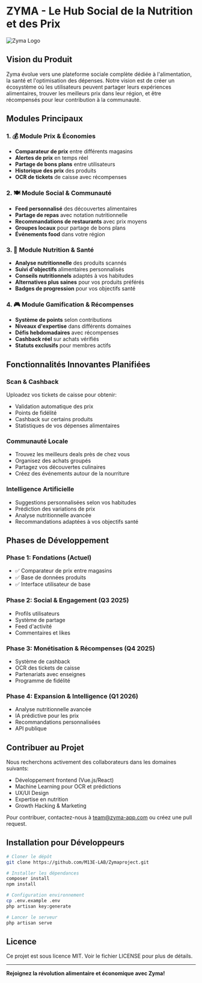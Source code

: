 # ZYMA - Le Hub Social de la Nutrition et des Prix

![Zyma Logo](public/images/logo.png)

## Vision du Produit

Zyma évolue vers une plateforme sociale complète dédiée à l'alimentation, la santé et l'optimisation des dépenses. Notre vision est de créer un écosystème où les utilisateurs peuvent partager leurs expériences alimentaires, trouver les meilleurs prix dans leur région, et être récompensés pour leur contribution à la communauté.

## Modules Principaux

### 1. 💰 Module Prix & Économies
- **Comparateur de prix** entre différents magasins
- **Alertes de prix** en temps réel
- **Partage de bons plans** entre utilisateurs
- **Historique des prix** des produits
- **OCR de tickets** de caisse avec récompenses

### 2. 🍽️ Module Social & Communauté
- **Feed personnalisé** des découvertes alimentaires
- **Partage de repas** avec notation nutritionnelle
- **Recommandations de restaurants** avec prix moyens
- **Groupes locaux** pour partage de bons plans
- **Événements food** dans votre région

### 3. 🥗 Module Nutrition & Santé
- **Analyse nutritionnelle** des produits scannés
- **Suivi d'objectifs** alimentaires personnalisés
- **Conseils nutritionnels** adaptés à vos habitudes
- **Alternatives plus saines** pour vos produits préférés
- **Badges de progression** pour vos objectifs santé

### 4. 🎮 Module Gamification & Récompenses
- **Système de points** selon contributions
- **Niveaux d'expertise** dans différents domaines
- **Défis hebdomadaires** avec récompenses
- **Cashback réel** sur achats vérifiés
- **Statuts exclusifs** pour membres actifs

## Fonctionnalités Innovantes Planifiées

### Scan & Cashback
Uploadez vos tickets de caisse pour obtenir:
- Validation automatique des prix
- Points de fidélité
- Cashback sur certains produits
- Statistiques de vos dépenses alimentaires

### Communauté Locale
- Trouvez les meilleurs deals près de chez vous
- Organisez des achats groupés
- Partagez vos découvertes culinaires
- Créez des événements autour de la nourriture

### Intelligence Artificielle
- Suggestions personnalisées selon vos habitudes
- Prédiction des variations de prix
- Analyse nutritionnelle avancée
- Recommandations adaptées à vos objectifs santé

## Phases de Développement

### Phase 1: Fondations (Actuel)
- ✅ Comparateur de prix entre magasins
- ✅ Base de données produits
- ✅ Interface utilisateur de base

### Phase 2: Social & Engagement (Q3 2025)
- Profils utilisateurs
- Système de partage
- Feed d'activité
- Commentaires et likes

### Phase 3: Monétisation & Récompenses (Q4 2025)
- Système de cashback
- OCR des tickets de caisse
- Partenariats avec enseignes
- Programme de fidélité

### Phase 4: Expansion & Intelligence (Q1 2026)
- Analyse nutritionnelle avancée
- IA prédictive pour les prix
- Recommandations personnalisées
- API publique

## Contribuer au Projet

Nous recherchons activement des collaborateurs dans les domaines suivants:
- Développement frontend (Vue.js/React)
- Machine Learning pour OCR et prédictions
- UX/UI Design
- Expertise en nutrition
- Growth Hacking & Marketing

Pour contribuer, contactez-nous à team@zyma-app.com ou créez une pull request.

## Installation pour Développeurs

```bash
# Cloner le dépôt
git clone https://github.com/M13E-LAB/Zymaproject.git

# Installer les dépendances
composer install
npm install

# Configuration environnement
cp .env.example .env
php artisan key:generate

# Lancer le serveur
php artisan serve
```

## Licence

Ce projet est sous licence MIT. Voir le fichier LICENSE pour plus de détails.

---

**Rejoignez la révolution alimentaire et économique avec Zyma!**
